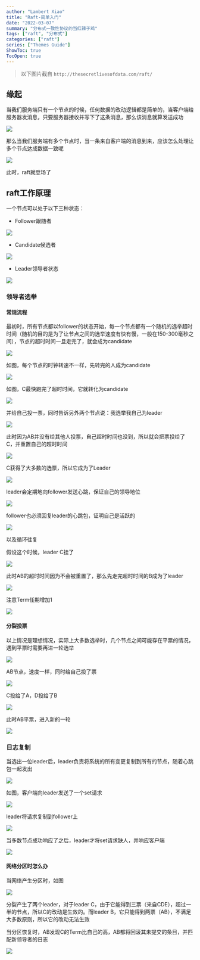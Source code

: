 ```yaml
---
author: "Lambert Xiao"
title: "Raft-简单入门"
date: "2022-03-07"
summary: "分布式一致性协议的当红辣子鸡"
tags: ["raft", "分布式"]
categories: ["raft"]
series: ["Themes Guide"]
ShowToc: true
TocOpen: true
---
```


> 以下图片截自 `http://thesecretlivesofdata.com/raft/`

## 缘起

当我们服务端只有一个节点的时候，任何数据的改动逻辑都是简单的，当客户端给服务器发消息，只要服务器接收并写下了这条消息，那么该消息就算发送成功

![](../1.png)

那么当我们服务端有多个节点时，当一条来自客户端的消息到来，应该怎么处理让多个节点达成数据一致呢

![](../2.png)

此时，raft就登场了

## raft工作原理

一个节点可以处于以下三种状态：

- Follower跟随者

![](../3.png)

- Candidate候选者

![](../4.png)

- Leader领导者状态

![](../5.png)

### 领导者选举

#### 常规流程

最初时，所有节点都以follower的状态开始，每一个节点都有一个随机的选举超时时间（随机的目的是为了让节点之间的选举速度有快有慢，一般在150-300毫秒之间），节点的超时时间一旦走完了，就会成为candidate

![](../6.png)

如图，每个节点的时钟转速不一样，先转完的人成为candidate

![](../7.png)

如图，C最快跑完了超时时间，它就转化为candidate

![](../8.png)

并给自己投一票，同时告诉另外两个节点说：我选举我自己为leader

![](../9.png)

此时因为AB并没有给其他人投票，自己超时时间也没到，所以就会把票投给了C，并重置自己的超时时间

![](../10.png)

C获得了大多数的选票，所以它成为了Leader

![](../11.png)

leader会定期地向follower发送心跳，保证自己的领导地位

![](../12.png)

follower也必须回复leader的心跳包，证明自己是活跃的

![](../13.png)

以及循环往复

假设这个时候，leader C挂了

![](../14.png)

此时AB的超时时间因为不会被重置了，那么先走完超时时间的B成为了leader

![](../15.png)

注意Term任期增加1

![](../16.png)

#### 分裂投票

以上情况是理想情况，实际上大多数选举时，几个节点之间可能存在平票的情况，遇到平票时需要再进一轮选举

![](../17.png)

AB节点，速度一样，同时给自己投了票

![](../18.png)

C投给了A，D投给了B

![](../19.png)

此时AB平票，进入新的一轮

![](../20.png)

### 日志复制

当选出一位leader后，leader负责将系统的所有变更复制到所有的节点，随着心跳包一起发出

![](../21.png)

如图，客户端向leader发送了一个set请求

![](../22.png)

leader将请求复制到follower上

![](../23.png)

当多数节点成功响应了之后，leader才将set请求缺人，并响应客户端

![](../24.png)

#### 网络分区时怎么办

当网络产生分区时，如图

![](../25.png)

分裂产生了两个leader，对于leader C，由于它能得到三票（来自CDE），超过一半的节点，所以C的改动是生效的。而leader B，它只能得到两票（AB），不满足大多数原则，所以它的改动无法生效

当分区恢复时，AB发现C的Term比自己的高，AB都将回滚其未提交的条目，并匹配新领导者的日志

![](../26.png)
